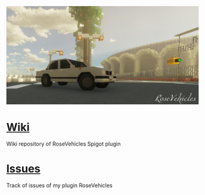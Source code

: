 ![alt text](https://github.com/EmSockz/Issues-RoseVehicles/blob/main/image.png?raw=true)

# [Wiki](https://emsockz.gitbook.io/rosevehicles/)
Wiki repository of RoseVehicles Spigot plugin

# [Issues](https://github.com/EmSockz/Issues-RoseVehicles)
Track of issues of my plugin RoseVehicles

